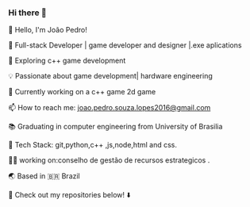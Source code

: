 ### Hi there 👋
👋 Hello, I'm João Pedro!

🚀 Full-stack Developer | game developer and designer |.exe aplications

🌱 Exploring c++ game development

💡 Passionate about game development| hardware engineering

🔭 Currently working on a c++ game 2d game

📫 How to reach me: joao.pedro.souza.lopes2016@gmail.com

📚 Graduating in computer engineering from University of Brasilia

🔧 Tech Stack: git,python,c++ ,js,node,html and css.

👨‍💼 working on:conselho de gestão de recursos estrategicos .

🌏 Based in 🇧🇷 Brazil

📌 Check out my repositories below! ⬇️

